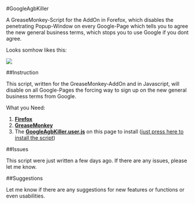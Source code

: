 #GoogleAgbKiller

A GreaseMonkey-Script for the AddOn in Forefox, which disables the penetrating Popup-Window on every Google-Page which tells you to agree the new general business terms, which stops you to use Google if you dont agree.

Looks somhow likes this:

<img src="http://www.googlewatchblog.de/wp-content/uploads/privacy-reminder-3.png"/>


##Instruction

This script, written for the GreaseMonkey-AddOn and in Javascript, will disable on all Google-Pages the forcing way to sign up on the new general business terms from Google.

What you Need:

1. <a href="https://www.mozilla.org/en-US/firefox/products/"><b>Firefox</b></a>
2. <a href="https://addons.mozilla.org/de/firefox/addon/greasemonkey/?src=ss"><b>GreaseMonkey</b></a> 
3. The <a href="https://github.com/pCross-/GoogleAgbKiller/blob/master/GoogleAgbKiller.user.js"><b>GoogleAgbKiller.user.js</b></a> on this page to install (<a href="https://github.com/pCross-/GoogleAgbKiller/raw/master/GoogleAgbKiller.user.js">just press here to install the script</a>)

##Issues

This script were just written a few days ago.
If there are any issues, please let me know.

##Suggestions

Let me know if there are any suggestions for new features or functions or even usabilities.
